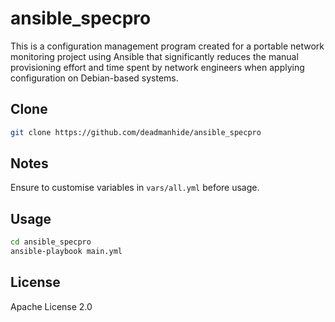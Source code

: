 ansible_specpro
===============

This is a configuration management program created for a portable network monitoring project using Ansible that significantly reduces the manual provisioning effort and time spent by network engineers when applying configuration on Debian-based systems.

Clone
-----

```bash
git clone https://github.com/deadmanhide/ansible_specpro
```

Notes
-----

Ensure to customise variables in ```vars/all.yml``` before usage.

Usage
-----

```bash
cd ansible_specpro
ansible-playbook main.yml
```

License
-------

Apache License 2.0
